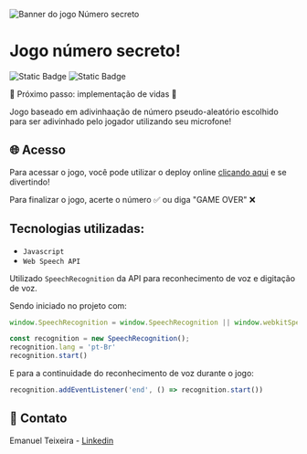 ![Banner do jogo Número secreto](https://github.com/Emanuelmts/numero-secreto-game/assets/44686829/1a8b96c2-8963-4824-af40-f38e971842a6)

# Jogo número secreto!
![Static Badge](https://img.shields.io/badge/status-em_constru%C3%A7%C3%A3o-red)
![Static Badge](https://img.shields.io/badge/primeira_vers%C3%A3o-Agosto_2023-green)

🚧 Próximo passo: implementação de vidas 🚧

Jogo baseado em adivinhaação de número pseudo-aleatório escolhido para ser adivinhado pelo jogador utilizando seu microfone!


## 🌐 Acesso
Para acessar o jogo, você pode utilizar o deploy online [clicando aqui](https://numero-secreto-game-ten.vercel.app/) e se divertindo!

Para finalizar o jogo, acerte o número ✅ ou diga "GAME OVER" ❌

## Tecnologias utilizadas:
- `Javascript`
- `Web Speech API`

Utilizado `SpeechRecognition` da API para reconhecimento de voz e digitação de voz.

Sendo iniciado no projeto com:

```Javascript
window.SpeechRecognition = window.SpeechRecognition || window.webkitSpeechRecognition;

const recognition = new SpeechRecognition();
recognition.lang = 'pt-Br'
recognition.start()
```

E para a continuidade do reconhecimento de voz durante o jogo:

```Javascript
recognition.addEventListener('end', () => recognition.start())
```

## 📨 Contato
Emanuel Teixeira - [Linkedin](https://www.linkedin.com/in/emanuelct/)
